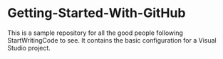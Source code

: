 # Getting-Started-With-GitHub
This is a sample repository for all the good people following StartWritingCode to see. It contains the basic configuration for a Visual Studio project.
